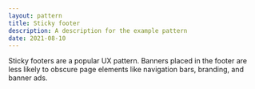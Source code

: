 ```yaml
---
layout: pattern
title: Sticky footer
description: A description for the example pattern
date: 2021-08-10
---
```


Sticky footers are a popular UX pattern. Banners placed in the footer are less likely to obscure page elements like navigation bars, branding, and banner ads.
